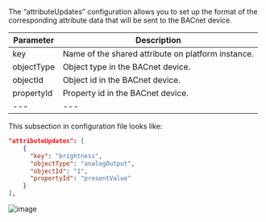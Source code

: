 The “attributeUpdates” configuration allows you to set up the format of the corresponding attribute data 
that will be sent to the BACnet device.

| **Parameter** | **Description**                                    |
|---------------|----------------------------------------------------|
| key           | Name of the shared attribute on platform instance. |
| objectType    | Object type in the BACnet device.                  |
| objectId      | Object id in the BACnet device.                    |
| propertyId    | Property id in the BACnet device.                  |
| ---           | ---                                                |

This subsection in configuration file looks like:

```json
"attributeUpdates": [
    {
      "key": "brightness",
      "objectType": "analogOutput",
      "objectId": "1",
      "propertyId": "presentValue"
    }
],
```

![image](https://img.thingsboard.io/gateway/bacnet-connector/bacnet-subsection-attribute-updates-advanced-1-ce.png)
